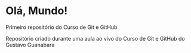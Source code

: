 # Olá, Mundo!
 Primeiro repositório do Curso de Git e GitHub

 Repositório criado durante uma aula ao vivo do Curso de Git e GitHub do Gustavo Guanabara
